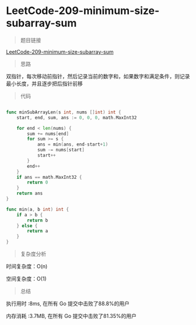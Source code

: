 #  LeetCode-209-minimum-size-subarray-sum

>题目链接

[LeetCode-209-minimum-size-subarray-sum](https://leetcode-cn.com/problems/minimum-size-subarray-sum/)

>思路

双指针，每次移动前指针，然后记录当前的数字和，如果数字和满足条件，则记录最小长度，并且逐步把后指针前移

>代码

```go

func minSubArrayLen(s int, nums []int) int {
    start, end, sum, ans := 0, 0, 0, math.MaxInt32

    for end < len(nums) {
        sum += nums[end]
        for sum >= s {
            ans = min(ans, end-start+1)
            sum -= nums[start]
            start++
        }
        end++
    }
    if ans == math.MaxInt32 {
        return 0
    }
    return ans
}

func min(a, b int) int {
    if a > b {
        return b
    } else {
        return a
    }
}
```

>复杂度分析

时间复杂度：O(n)

空间复杂度：O(1)

>总结

执行用时 :8ms, 在所有 Go 提交中击败了88.8%的用户
 
内存消耗 :3.7MB, 在所有 Go 提交中击败了81.35%的用户
